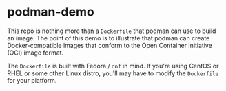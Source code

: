 # podman-demo

This repo is nothing more than a `Dockerfile` that podman can use to build
an image. The point of this demo is to illustrate that podman can create
Docker-compatible images that conform to the Open Container Initiative (OCI)
image format.

The `Dockerfile` is built with Fedora / `dnf` in mind. If you're using CentOS
or RHEL or some other Linux distro, you'll may have to modify the `Dockerfile`
for your platform.
